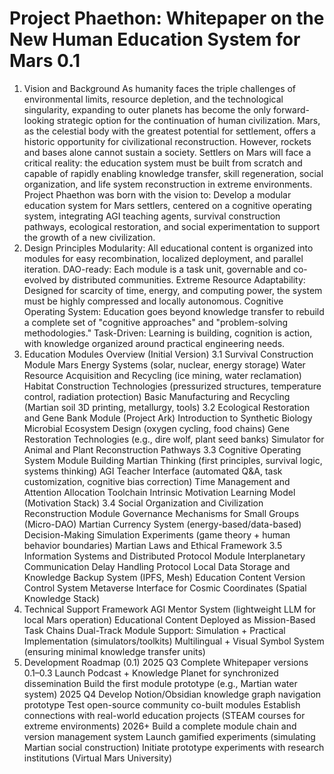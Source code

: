 # Project Phaethon: Whitepaper on the New Human Education System for Mars 0.1


1. Vision and Background
As humanity faces the triple challenges of environmental limits, resource depletion, and the technological singularity, expanding to outer planets has become the only forward-looking strategic option for the continuation of human civilization. Mars, as the celestial body with the greatest potential for settlement, offers a historic opportunity for civilizational reconstruction.
However, rockets and bases alone cannot sustain a society. Settlers on Mars will face a critical reality: the education system must be built from scratch and capable of rapidly enabling knowledge transfer, skill regeneration, social organization, and life system reconstruction in extreme environments.
Project Phaethon was born with the vision to:
Develop a modular education system for Mars settlers, centered on a cognitive operating system, integrating AGI teaching agents, survival construction pathways, ecological restoration, and social experimentation to support the growth of a new civilization.
2. Design Principles
Modularity: All educational content is organized into modules for easy recombination, localized deployment, and parallel iteration.
DAO-ready: Each module is a task unit, governable and co-evolved by distributed communities.
Extreme Resource Adaptability: Designed for scarcity of time, energy, and computing power, the system must be highly compressed and locally autonomous.
Cognitive Operating System: Education goes beyond knowledge transfer to rebuild a complete set of "cognitive approaches" and "problem-solving methodologies."
Task-Driven: Learning is building, cognition is action, with knowledge organized around practical engineering needs.
3. Education Modules Overview (Initial Version)
3.1 Survival Construction Module
Mars Energy Systems (solar, nuclear, energy storage)
Water Resource Acquisition and Recycling (ice mining, water reclamation)
Habitat Construction Technologies (pressurized structures, temperature control, radiation protection)
Basic Manufacturing and Recycling (Martian soil 3D printing, metallurgy, tools)
3.2 Ecological Restoration and Gene Bank Module (Project Ark)
Introduction to Synthetic Biology
Microbial Ecosystem Design (oxygen cycling, food chains)
Gene Restoration Technologies (e.g., dire wolf, plant seed banks)
Simulator for Animal and Plant Reconstruction Pathways
3.3 Cognitive Operating System Module
Building Martian Thinking (first principles, survival logic, systems thinking)
AGI Teacher Interface (automated Q&A, task customization, cognitive bias correction)
Time Management and Attention Allocation Toolchain
Intrinsic Motivation Learning Model (Motivation Stack)
3.4 Social Organization and Civilization Reconstruction Module
Governance Mechanisms for Small Groups (Micro-DAO)
Martian Currency System (energy-based/data-based)
Decision-Making Simulation Experiments (game theory + human behavior boundaries)
Martian Laws and Ethical Framework
3.5 Information Systems and Distributed Protocol Module
Interplanetary Communication Delay Handling Protocol
Local Data Storage and Knowledge Backup System (IPFS, Mesh)
Education Content Version Control System
Metaverse Interface for Cosmic Coordinates (Spatial Knowledge Stack)
4. Technical Support Framework
AGI Mentor System (lightweight LLM for local Mars operation)
Educational Content Deployed as Mission-Based Task Chains
Dual-Track Module Support: Simulation + Practical Implementation (simulators/toolkits)
Multilingual + Visual Symbol System (ensuring minimal knowledge transfer units)
5. Development Roadmap (0.1)
2025 Q3
Complete Whitepaper versions 0.1–0.3
Launch Podcast + Knowledge Planet for synchronized dissemination
Build the first module prototype (e.g., Martian water system)
2025 Q4
Develop Notion/Obsidian knowledge graph navigation prototype
Test open-source community co-built modules
Establish connections with real-world education projects (STEAM courses for extreme environments)
2026+
Build a complete module chain and version management system
Launch gamified experiments (simulating Martian social construction)
Initiate prototype experiments with research institutions (Virtual Mars University)
